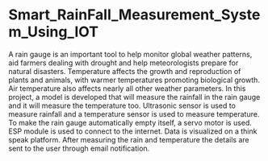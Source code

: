# Smart_RainFall_Measurement_System_Using_IOT
A rain gauge is an important tool to help monitor global weather patterns, aid farmers dealing with drought and help meteorologists prepare for natural disasters. Temperature affects the growth and reproduction of plants and animals, with warmer temperatures promoting biological growth. Air temperature also affects nearly all
other weather parameters. In this project, a model is developed that will measure the rainfall in the rain gauge and it will measure the temperature too. Ultrasonic sensor is used to measure rainfall and a temperature sensor is used to measure temperature. To make the rain gauge automatically empty itself, a servo motor is used. ESP module is used to connect to the internet. Data is visualized on a think speak platform. After measuring the rain and temperature the details are sent to the user through email notification.
